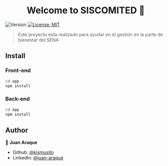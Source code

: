 <h1 align="center">Welcome to SISCOMITED 👋</h1>
<p>
  <img alt="Version" src="https://img.shields.io/badge/version-1.0.0-blue.svg?cacheSeconds=2592000" />
  <a href="#" target="_blank">
    <img alt="License: MIT" src="https://img.shields.io/badge/License-MIT-yellow.svg" />
  </a>
</p>

> Este proyecto esta realizado para ayudar en el gestion en la parte de bienestar del SENA

## Install

### Front-end

```sh
cd app
npm install
```

### Back-end

```sh
cd app
npm install
```

## Author

👤 **Juan Araque**

* Github: [@kismusito](https://github.com/kismusito)
* LinkedIn: [@juan-araque](https://linkedin.com/in/juan-araque)